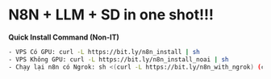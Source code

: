 # N8N + LLM + SD in one shot!!!

**Quick Install Command (Non-IT)**

```bash
- VPS Có GPU: curl -L https://bit.ly/n8n_install | sh
- VPS Không GPU: curl -L https://bit.ly/n8n_install_noai | sh
- Chạy lại n8n có Ngrok: sh <(curl -L https://bit.ly/n8n_with_ngrok) (chỉ chạy sau khi chạy 1 trong 2 lệnh trên)
```

